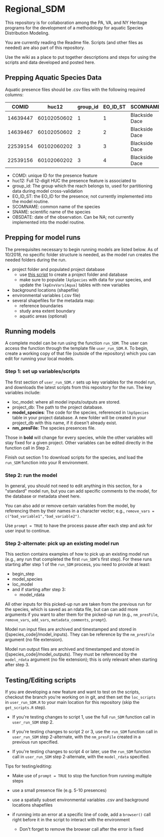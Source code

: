 # Regional_SDM

This repository is for collaboration among the PA, VA, and NY Heritage programs for the development of a methodology for aquatic Species Distribution Modeling. 

You are currently reading the Readme file. Scripts (and other files as needed) are also part of this repository.

Use the wiki as a place to put together descriptions and steps for using the scripts and data developed and posted here. 

## Prepping Aquatic Species Data

Aquatic presence files should be .csv files with the following required columns:

| COMID    | huc12       | group_id | EO_ID_ST | SCOMNAME       | SNAME                     | OBSDATE    |
| -------- | ----------- | -------- | -------- | -------------- | ------------------------- | ---------- |
| 14639447 | 60102050602 | 1        | 1        | Blackside Dace | Chrosomus cumberlandensis | 2018-07-01 |
| 14639467 | 60102050602 | 2        | 2        | Blackside Dace | Chrosomus cumberlandensis | 1999-09-26 |
| 22539154 | 60102060202 | 3        | 3        | Blackside Dace | Chrosomus cumberlandensis | NA         |
| 22539156 | 60102060202 | 3        | 4        | Blackside Dace | Chrosomus cumberlandensis | NA         |

- COMD: unique ID for the presence feature
- huc12: Full 12-digit HUC the presence feature is associated to
- group_id: The group which the reach belongs to, used for partitioning data during model cross-validation
- EO_ID_ST: the EO_ID for the presence; not currently implemented into the model routine.
- SCOMNAME: common name of the species
- SNAME: scientific name of the species
- OBSDATE: date of the observation. Can be NA; not currently implemented into the model routine.

## Prepping for model runs

The prerequisites necessary to begin running models are listed below. As of 10/2018, no specific folder structure is needed, as the model run creates the needed folders during the run.

- project folder and populated project database
  - use [this script](preprocessing/preproc_getCleanSqliteDB.R) to create a project folder and database
  - make sure to populate `lkpSpecies` with data for your species, and update the `lkpEnvVars[Aqua]` tables with new variables
- background locations (shapefile)
- environmental variables (.csv file)
- several shapefiles for the metadata map:
  - reference boundaries
  - study area extent boundary
  - aquatic areas (optional)

## Running models

A complete model can be run using the function `run_SDM`. The user can access the function through the template file `user_run_SDM.R`. To begin, create a working copy of that file (outside of the repository) which you can edit for running your local models.

### Step 1: set up variables/scripts

The first section of `user_run_SDM.r` sets up key variables for the model run, and downloads the latest scripts from this repository for the run. The key variables include:

- loc_model: where all model inputs/outputs are stored. 
- project_db: The path to the project database.
- **model_species**: The code for the species, referenced in `lkpSpecies` table in your project database. A new folder will be created in your project_db with this name, if it doesn't already exist.
- **nm_presFile**: The species presences file.

Those in **bold** will change for every species, while the other variables will stay fixed for a given project. Other variables can be edited directly in the function call in Step 2.

Finish out section 1 to download scripts for the species, and load the `run_SDM` function into your R environment.

### Step 2: run the model

In general, you should not need to edit anything in this section, for a "standard" model run, but you can add specific comments to the model, for the database or metadata sheet here. 

You can also add or remove certain variables from the model, by referencing them by their names in a character vector; e.g., `remove_vars = c("bad_variable1","bad_variable2")`. 

Use `prompt = TRUE` to have the process pause after each step and ask for user input to continue.



### Step 2-alternate: pick up an existing model run

This section contains examples of how to pick up an existing model run (e.g., any run that completed the first `run_SDM`'s first step). For these runs starting after step 1 of the `run_SDM` process, you need to provide at least:

- begin_step
- model_species
- loc_model
- and if starting after step 3:
  - model_rdata

All other inputs for this picked-up run are taken from the previous run for the species, which is saved as an rdata file, but can can add more arguments if you want to alter them for the picked-up run (e.g., `nm_presFile`, `remove_vars`, `add_vars`, `metadata_comments`, `prompt`).

Model run input files are archived and timestamped and stored in ([species_code]/model_inputs). They can be reference by the `nm_presFile` argument (no file extension).

Model run output files are archived and timestamped and stored in  ([species_code]/model_outputs). They must be referenced by the `model_rdata` argument (no file extension); this is only relevant when starting after step 3.



## Testing/Editing scripts

If you are developing a new feature and want to test on the scripts, checkout the branch you're working on in git, and then set the `loc_scripts` in `user_run_SDM.R` to your main location for this repository (skip the `get_scripts.R` step).

- If you're testing changes to script 1, use the full `run_SDM` function call in `user_run_SDM` step 2.

- If you're testing changes to script 2 or 3, use the `run_SDM` function call in `user_run_SDM` step 2-alternate, with the `nm_presFile` created in a previous run specified.

- If you're testing changes to script 4 or later, use the `run_SDM` function call in `user_run_SDM` step 2-alternate, with the `model_rdata` specified.

Tips for testing/editing:

- Make use of `prompt = TRUE` to stop the function from running multiple steps

- use a small presence file (e.g. 5-10 presences)
- use a spatially subset environmental variables .csv and background locations shapefiles
- if running into an error at a specific line of code, add a `browser()` call right before it in the script to interact with the environment
  - Don't forget to remove the browser call after the error is fixed
